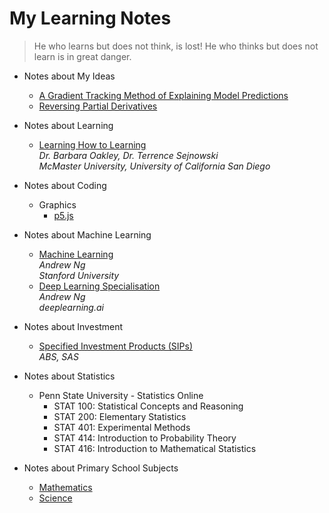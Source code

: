 # My Learning Notes

> He who learns but does not think, is lost! He who thinks but does not learn is in great danger.

- Notes about My Ideas

  - [A Gradient Tracking Method of Explaining Model Predictions](idea/idea-1-gradient-tracking-explainer)
  - [Reversing Partial Derivatives](idea/idea-2-reversing-partial-derivatives)

- Notes about Learning

  - [Learning How to Learning](learn/learn-1-what-is-learning)<br>
    *Dr. Barbara Oakley, Dr. Terrence Sejnowski*<br>
    *McMaster University, University of California San Diego*

- Notes about Coding

  - Graphics
    - [p5.js](cg/p5/p5-1-introduction)

- Notes about Machine Learning

  - [Machine Learning](ml/ml-1-introduction)<br>
    *Andrew Ng*<br>
    *Stanford University*
  - [Deep Learning Specialisation](dl/dl-1-introduction)<br>
    *Andrew Ng*<br>
    *deeplearning.ai*

- Notes about Investment

  - [Specified Investment Products (SIPs)](fin/sip/sip-1-unit-trusts)<br>
    *ABS, SAS*

- Notes about Statistics

  - Penn State University - Statistics Online
    - STAT 100: Statistical Concepts and Reasoning
    - STAT 200: Elementary Statistics
    - STAT 401: Experimental Methods
    - STAT 414: Introduction to Probability Theory
    - STAT 416: Introduction to Mathematical Statistics

- Notes about Primary School Subjects

  - [Mathematics](pri/math/math-1)
  - [Science](pri/sci/sci-1-diversity)
